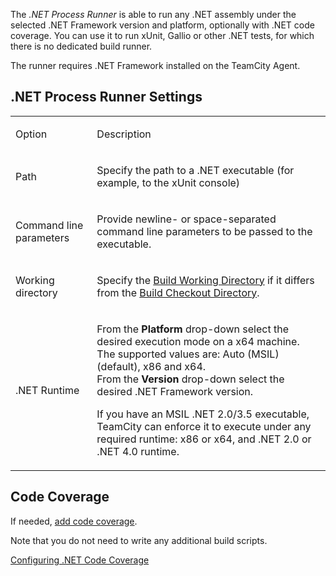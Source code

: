 [//]: # (title: .NET Process Runner)
[//]: # (auxiliary-id: .NET Process Runner)
The _.NET Process Runner_ is able to run any .NET assembly under the selected .NET Framework version and platform, optionally with .NET code coverage. You can use it to run xUnit, Gallio or other .NET tests, for which there is no dedicated build runner. 

<note>

The runner requires .NET Framework installed on the TeamCity Agent.
</note>
 


## .NET Process Runner Settings


<table>
<tr>


<td>

Option 


</td>


<td>

Description 


</td>
</tr>
<tr>


<td>

Path


</td>


<td>

Specify the path to a .NET executable (for example, to the xUnit console)


</td>
</tr>
<tr>


<td>

Command line parameters


</td>


<td>

Provide newline\- or space\-separated command line parameters to be passed to the executable.


</td>
</tr>
<tr>


<td>

Working directory


</td>


<td>

Specify the [Build Working Directory](build-working-directory.md) if it differs from the [Build Checkout Directory](build-checkout-directory.md).


</td>
</tr>
<tr>


<td>

.NET Runtime 


</td>


<td>

From the __Platform__ drop\-down select the desired execution mode on a x64 machine. The supported values are: Auto (MSIL) (default), x86 and x64.  
From the __Version__ drop\-down select the desired .NET Framework version.


<tip>

If you have an MSIL .NET 2.0/3.5 executable, TeamCity can enforce it to execute under any required runtime: x86 or x64, and .NET 2.0 or .NET 4.0 runtime.
</tip>


</td>
</tr>
</table>

## Code Coverage

If needed, [add code coverage](configuring-.net-code-coverage.md).

Note that you do not need to write any additional build scripts.



<seealso>
        <category ref="admin-guide">
            <a href="configuring-.net-code-coverage.md">Configuring .NET Code Coverage</a>
        </category>
</seealso>